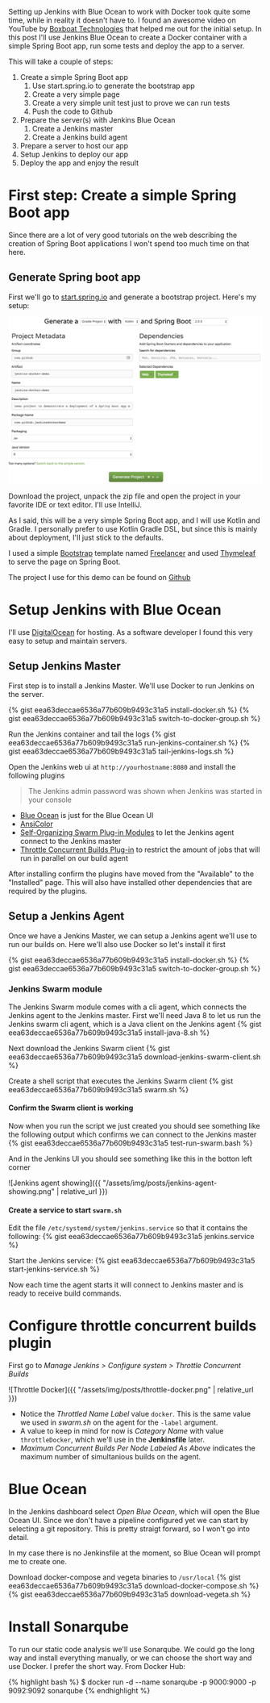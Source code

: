 Setting up Jenkins with Blue Ocean to work with Docker took quite some time, while in reality it doesn't have to. I found an awesome video on YouTube by [Boxboat Technologies](https://youtu.be/GkGXAPj8wSI) that helped me out for the initial setup. 
In this post I'll use Jenkins Blue Ocean to create a Docker container with a simple Spring Boot app, run some tests and deploy the app to a server.

This will take a couple of steps: 
1. Create a simple Spring Boot app
    1. Use start.spring.io to generate the bootstrap app
    1. Create a very simple page
    1. Create a very simple unit test just to prove we can run tests
    1. Push the code to Github
1. Prepare the server(s) with Jenkins Blue Ocean
    1. Create a Jenkins master
    1. Create a Jenkins build agent
1. Prepare a server to host our app
1. Setup Jenkins to deploy our app
1. Deploy the app and enjoy the result

# First step: Create a simple Spring Boot app
Since there are a lot of very good tutorials on the web describing the creation of Spring Boot applications I won't spend too much time on that here.

## Generate Spring boot app
First we'll go to [start.spring.io](https://start.spring.io/) and generate a bootstrap project. Here's my setup:

![File associated with Jekyll(HTML)](docs/img/spring-boot-setup-jenkins-demo.png)

Download the project, unpack the zip file and open the project in your favorite IDE or text editor. I'll use IntelliJ.
 
As I said, this will be a very simple Spring Boot app, and I will use Kotlin and Gradle. I personally prefer to use Kotlin Gradle DSL, but since this is mainly about deployment, I'll just stick to the defaults.

I used a simple [Bootstrap](http://getbootstrap.com/) template named [Freelancer](https://startbootstrap.com/template-overviews/freelancer/) and used [Thymeleaf](https://www.thymeleaf.org/) to serve the page on Spring Boot. 

The project I use for this demo can be found on [Github](https://github.com/johanvergeer/jenkins-docker-demo)

# Setup Jenkins with Blue Ocean
I'll use [DigitalOcean](https://m.do.co/c/bb3d4e750ffb) for hosting. As a software developer I found this very easy to setup and maintain servers.

## Setup Jenkins Master
First step is to install a Jenkins Master. We'll use Docker to run Jenkins on the server.

{% gist eea63deccae6536a77b609b9493c31a5 install-docker.sh %}
{% gist eea63deccae6536a77b609b9493c31a5 switch-to-docker-group.sh %}

Run the Jenkins container and tail the logs
{% gist eea63deccae6536a77b609b9493c31a5 run-jenkins-container.sh %}
{% gist eea63deccae6536a77b609b9493c31a5 tail-jenkins-logs.sh %}

Open the Jenkins web ui at `http://yourhostname:8080` and install the following plugins

> The Jenkins admin password was shown when Jenkins was started in your console

- [Blue Ocean](https://jenkins.io/projects/blueocean/) is just for the Blue Ocean UI
- [AnsiColor](https://github.com/jenkinsci/ansicolor-plugin)
- [Self-Organizing Swarm Plug-in Modules](https://wiki.jenkins.io/display/JENKINS/Swarm+Plugin) to let the Jenkins agent connect to the Jenkins master
- [Throttle Concurrent Builds Plug-in](https://github.com/jenkinsci/throttle-concurrent-builds-plugin) to restrict the amount of jobs that will run in parallel on our build agent

After installing confirm the plugins have moved from the "Available" to the "Installed" page. This will also have installed other dependencies that are required by the plugins.

## Setup a Jenkins Agent
Once we have a Jenkins Master, we can setup a Jenkins agent we'll use to run our builds on. Here we'll also use Docker so let's install it first

{% gist eea63deccae6536a77b609b9493c31a5 install-docker.sh %}
{% gist eea63deccae6536a77b609b9493c31a5 switch-to-docker-group.sh %}

### Jenkins Swarm module
The Jenkins Swarm module comes with a cli agent, which connects the Jenkins agent to the Jenkins master. 
First we'll need Java 8 to let us run the Jenkins swarm cli agent, which is a Java client on the Jenkins agent
{% gist eea63deccae6536a77b609b9493c31a5 install-java-8.sh %}

Next download the Jenkins Swarm client
{% gist eea63deccae6536a77b609b9493c31a5 download-jenkins-swarm-client.sh %}

Create a shell script that executes the Jenkins Swarm client
{% gist eea63deccae6536a77b609b9493c31a5 swarm.sh %}

#### Confirm the Swarm client is working

Now when you run the script we just created you should see something like the following output which confirms we can connect to the Jenkins master
{% gist eea63deccae6536a77b609b9493c31a5 test-run-swarm.bash %}

And in the Jenkins UI you should see something like this in the botton left corner

![Jenkins agent showing]({{ "/assets/img/posts/jenkins-agent-showing.png" | relative_url }})


#### Create a service to start `swarm.sh`

Edit the file `/etc/systemd/system/jenkins.service` so that it contains the following:
{% gist eea63deccae6536a77b609b9493c31a5 jenkins.service %}

Start the Jenkins service:
{% gist eea63deccae6536a77b609b9493c31a5 start-jenkins-service.sh %}

Now each time the agent starts it will  connect to Jenkins master and is ready to receive build commands. 

# Configure throttle concurrent builds plugin

First go to *Manage Jenkins > Configure system > Throttle Concurrent Builds*

![Throttle Docker]({{ "/assets/img/posts/throttle-docker.png" | relative_url }})

- Notice the *Throttled Name Label* value `docker`. This is the same value we used in *swarm.sh* on the agent for the `-label` argument. 
- A value to keep in mind for now is *Category Name* with value `throttleDocker`, which we'll use in the **Jenkinsfile** later.
- *Maximum Concurrent Builds Per Node Labeled As Above* indicates the maximum number of simultanious builds on the agent.

# Blue Ocean
In the Jenkins dashboard select *Open Blue Ocean*, which will open the Blue Ocean UI. Since we don't have a pipeline configured yet we can start by selecting a git repository. This is pretty straigt forward, so I won't go into detail. 

In my case there is no Jenkinsfile at the moment, so Blue Ocean will prompt me to create one. 

Download docker-compose and vegeta binaries to `/usr/local`
{% gist eea63deccae6536a77b609b9493c31a5 download-docker-compose.sh %}
{% gist eea63deccae6536a77b609b9493c31a5 download-vegeta.sh %}

# Install Sonarqube
To run our static code analysis we'll use Sonarqube. We could go the long way and install everything manually, or we can choose the short way and use Docker. I prefer the short way. 
From Docker Hub:

{% highlight bash %}
$ docker run -d --name sonarqube -p 9000:9000 -p 9092:9092 sonarqube
{% endhighlight %}